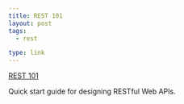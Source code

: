 ```yaml
---
title: REST 101
layout: post
tags:
  - rest

type: link
---
```


<a href="http://publish.luisrei.com/rest.html">REST 101</a>

Quick start guide for designing RESTful Web APIs.
